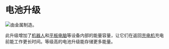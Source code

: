 # 电池升级

![由金属制造。](oredict:oc:batteryUpgrade1)

此升级增加了[机器人](../block/robot.md)和[平板电脑](tablet.md)等设备内部的能量容量，让它们在返回[充电机](../block/charger.md)充电前能工作更长时间。等级高的电池升级能存储更多能量。
